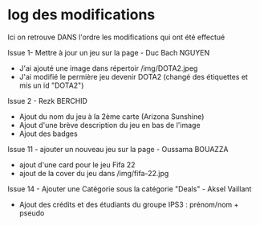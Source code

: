 # log des modifications 
Ici on retrouve DANS l'ordre les modifications qui ont été effectué

Issue 1- Mettre à jour un jeu sur la page - Duc Bach NGUYEN
- J'ai ajouté une image dans répertoir /img/DOTA2.jpeg
- J'ai modifié le permière jeu devenir DOTA2 (changé des étiquettes et mis un id "DOTA2")

Issue 2 - Rezk BERCHID
- Ajout du nom du jeu à la 2ème carte (Arizona Sunshine)
- Ajout d'une brève description du jeu en bas de l'image  
- Ajout des badges

Issue 11 - ajouter un nouveau jeu sur la page - Oussama BOUAZZA
- ajout d'une card pour le jeu Fifa 22
- ajout de la cover du jeu dans /img/fifa-22.jpg

Issue 14 - Ajouter une Catégorie sous la catégorie "Deals" - Aksel Vaillant
- Ajout des crédits et des étudiants du groupe IPS3 : prénom/nom + pseudo

